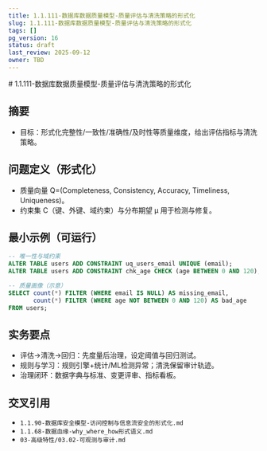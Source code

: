 ```yaml
---
title: 1.1.111-数据库数据质量模型-质量评估与清洗策略的形式化
slug: 1.1.111-数据库数据质量模型-质量评估与清洗策略的形式化
tags: []
pg_version: 16
status: draft
last_review: 2025-09-12
owner: TBD
---
```


﻿# 1.1.111-数据库数据质量模型-质量评估与清洗策略的形式化

## 摘要

- 目标：形式化完整性/一致性/准确性/及时性等质量维度，给出评估指标与清洗策略。

## 问题定义（形式化）

- 质量向量 Q=(Completeness, Consistency, Accuracy, Timeliness, Uniqueness)。
- 约束集 C（键、外键、域约束）与分布期望 μ 用于检测与修复。

## 最小示例（可运行）

```sql
-- 唯一性与域约束
ALTER TABLE users ADD CONSTRAINT uq_users_email UNIQUE (email);
ALTER TABLE users ADD CONSTRAINT chk_age CHECK (age BETWEEN 0 AND 120);

-- 质量画像（示意）
SELECT count(*) FILTER (WHERE email IS NULL) AS missing_email,
       count(*) FILTER (WHERE age NOT BETWEEN 0 AND 120) AS bad_age
FROM users;
```

## 实务要点

- 评估→清洗→回归：先度量后治理，设定阈值与回归测试。
- 规则与学习：规则引擎+统计/ML检测异常；清洗保留审计轨迹。
- 治理闭环：数据字典与标准、变更评审、指标看板。

## 交叉引用

- `1.1.90-数据库安全模型-访问控制与信息流安全的形式化.md`
- `1.1.68-数据血缘-why_where_how形式语义.md`
- `03-高级特性/03.02-可观测与审计.md`
